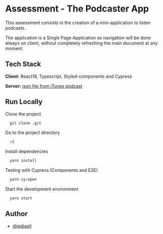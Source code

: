 # Assessment - The Podcaster App

This assessment consists in the creation of a mini-application to listen podcasts.

The application is a Single Page Application so navigation will be done
always on client, without completely refreshing the main document at any
moment.


## Tech Stack

**Client:** React18, Typescript, Styled-components and Cypress

**Server:** [json file from iTunes podcast](https://itunes.apple.com/us/rss/toppodcasts/limit=100/genre=1310/json) 

## Run Locally

Clone the project

```bash
  git clone .git
```

Go to the project directory

```bash
  cd 
```

Install dependencies

```bash
  yarn install
```

Testing with Cypress (Components and E2E)

```bash
  yarn cy:open
```

Start the development environment

```bash
  yarn start
```

## Author

- [@jediaell](https://github.com/jediaell)
